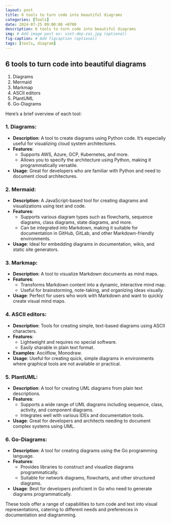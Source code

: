 ```yaml
---
layout: post
title: 6 tools to turn code into beautiful diagrams
categories: [Tools]
date: 2024-07-25 09:00:00 +0700
description: 6 tools to turn code into beautiful diagrams
img: # Add image post ex: viet-dep-zai.jpg (optional)
fig-caption: # Add figcaption (optional)
tags: [tools, diagram]
---
```


## 6 tools to turn code into beautiful diagrams
1. Diagrams
2. Mermaid
3. Markmap
4. ASCII editors
5. PlantUML
6. Go-Diagrams

Here’s a brief overview of each tool:

### 1. **Diagrams**:
   - **Description**: A tool to create diagrams using Python code. It’s especially useful for visualizing cloud system architectures.
   - **Features**: 
     - Supports AWS, Azure, GCP, Kubernetes, and more.
     - Allows you to specify the architecture using Python, making it programmatically versatile.
   - **Usage**: Great for developers who are familiar with Python and need to document cloud architectures.

### 2. **Mermaid**:
   - **Description**: A JavaScript-based tool for creating diagrams and visualizations using text and code.
   - **Features**:
     - Supports various diagram types such as flowcharts, sequence diagrams, class diagrams, state diagrams, and more.
     - Can be integrated into Markdown, making it suitable for documentation in GitHub, GitLab, and other Markdown-friendly environments.
   - **Usage**: Ideal for embedding diagrams in documentation, wikis, and static site generators.

### 3. **Markmap**:
   - **Description**: A tool to visualize Markdown documents as mind maps.
   - **Features**:
     - Transforms Markdown content into a dynamic, interactive mind map.
     - Useful for brainstorming, note-taking, and organizing ideas visually.
   - **Usage**: Perfect for users who work with Markdown and want to quickly create visual mind maps.

### 4. **ASCII editors**:
   - **Description**: Tools for creating simple, text-based diagrams using ASCII characters.
   - **Features**:
     - Lightweight and requires no special software.
     - Easily sharable in plain text format.
   - **Examples**: Asciiflow, Monodraw.
   - **Usage**: Useful for creating quick, simple diagrams in environments where graphical tools are not available or practical.

### 5. **PlantUML**:
   - **Description**: A tool for creating UML diagrams from plain text descriptions.
   - **Features**:
     - Supports a wide range of UML diagrams including sequence, class, activity, and component diagrams.
     - Integrates well with various IDEs and documentation tools.
   - **Usage**: Great for developers and architects needing to document complex systems using UML.

### 6. **Go-Diagrams**:
   - **Description**: A tool for creating diagrams using the Go programming language.
   - **Features**:
     - Provides libraries to construct and visualize diagrams programmatically.
     - Suitable for network diagrams, flowcharts, and other structured diagrams.
   - **Usage**: Best for developers proficient in Go who need to generate diagrams programmatically.

These tools offer a range of capabilities to turn code and text into visual representations, catering to different needs and preferences in documentation and diagramming.